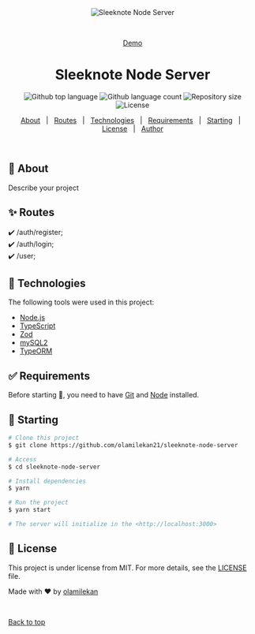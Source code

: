 <div align="center" id="top">
  <img src="./.github/app.gif" alt="Sleeknote Node Server" />

&#xa0;

<a href="https://sleeknote-node-server.vercel.app/">Demo</a>

</div>

<h1 align="center">Sleeknote Node Server</h1>

<p align="center">
  <img alt="Github top language" src="https://img.shields.io/github/languages/top/olamilekan21/sleeknote-node-server?color=56BEB8">

  <img alt="Github language count" src="https://img.shields.io/github/languages/count/olamilekan21/sleeknote-node-server?color=56BEB8">

  <img alt="Repository size" src="https://img.shields.io/github/repo-size/olamilekan21/sleeknote-node-server?color=56BEB8">

  <img alt="License" src="https://img.shields.io/github/license/olamilekan21/sleeknote-node-server?color=56BEB8">

  <!-- <img alt="Github issues" src="https://img.shields.io/github/issues/olamilekan21/sleeknote-node-server?color=56BEB8" /> -->

  <!-- <img alt="Github forks" src="https://img.shields.io/github/forks/olamilekan21/sleeknote-node-server?color=56BEB8" /> -->

  <!-- <img alt="Github stars" src="https://img.shields.io/github/stars/olamilekan21/sleeknote-node-server?color=56BEB8" /> -->
</p>

<!-- Status -->

<!-- <h4 align="center">
	🚧  Sleeknote Node Server 🚀 Under construction...  🚧
</h4>

<hr> -->

<p align="center">
  <a href="#dart-about">About</a> &#xa0; | &#xa0;
  <a href="#sparkles-features">Routes</a> &#xa0; | &#xa0;
  <a href="#rocket-technologies">Technologies</a> &#xa0; | &#xa0;
  <a href="#white_check_mark-requirements">Requirements</a> &#xa0; | &#xa0;
  <a href="#checkered_flag-starting">Starting</a> &#xa0; | &#xa0;
  <a href="#memo-license">License</a> &#xa0; | &#xa0;
  <a href="https://github.com/olamilekan21" target="_blank">Author</a>
</p>

<br>

## :dart: About

Describe your project

## :sparkles: Routes

:heavy_check_mark: /auth/register;\
:heavy_check_mark: /auth/login;\
:heavy_check_mark: /user;

## :rocket: Technologies

The following tools were used in this project:

- [Node.js](https://nodejs.org/en/)
- [TypeScript](https://www.typescriptlang.org/)
- [Zod](https://zod.dev/)
- [mySQL2](https://www.npmjs.com/package/mysql2)
- [TypeORM](https://typeorm.io/)

## :white_check_mark: Requirements

Before starting :checkered_flag:, you need to have [Git](https://git-scm.com) and [Node](https://nodejs.org/en/) installed.

## :checkered_flag: Starting

```bash
# Clone this project
$ git clone https://github.com/olamilekan21/sleeknote-node-server

# Access
$ cd sleeknote-node-server

# Install dependencies
$ yarn

# Run the project
$ yarn start

# The server will initialize in the <http://localhost:3000>
```

## :memo: License

This project is under license from MIT. For more details, see the [LICENSE](LICENSE.md) file.

Made with :heart: by <a href="https://github.com/olamilekan21" target="_blank">olamilekan</a>

&#xa0;

<a href="#top">Back to top</a>
